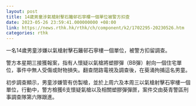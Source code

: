 ```yaml
---
layout: post
title: 14歲男童涉氣槍射擊石籬邨石寧樓一個單位被警方扣查
date: 2023-05-26 23:59:41.000000000 +08:00
link: https://news.rthk.hk/rthk/ch/component/k2/1702295-20230526.htm
categories: rthk
---
```


一名14歲男童涉嫌以氣槍射擊石籬邨石寧樓一個單位，被警方扣留調查。

警方本星期三接獲報案，指有人懷疑以氣槍將塑膠彈（BB彈）射向一個住宅單位，事件中無人受傷或財物損失。翻查閉路電視及調查後，在葵涌拘捕這名男童。

初步調查顯示，男童涉嫌管有仿製槍，並於上周六及本周三以氣槍射擊石寧樓一個單位，行動中，警方檢獲6支懷疑氣槍以及相關塑膠彈彈匣，案件交由葵青警區刑事調查隊第六隊跟進。
